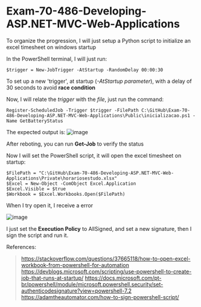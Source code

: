 # Exam-70-486-Developing-ASP.NET-MVC-Web-Applications

To organize the progression, I will just setup a Python script to initialize an excel timesheet on windows startup

In the PowerShell terminal, I will just run:
```
$trigger = New-JobTrigger -AtStartup -RandomDelay 00:00:30
```
To set up a new 'trigger', at startup (_-AtStartup parameter_), with a delay of 30 seconds to avoid **race condition**

Now, I will relate the _trigger_ with the _file_, just run the command:
```
Register-ScheduledJob -Trigger $trigger -FilePath C:\GitHub\Exam-70-486-Developing-ASP.NET-MVC-Web-Applications\Public\inicializacao.ps1 -Name GetBatteryStatus
```
The expected output is:
![image](https://user-images.githubusercontent.com/56644658/187301945-1715295c-1344-4908-a913-4fd16ad13943.png)

After reboting, you can run **Get-Job** to verify the status

Now I will set the PowerShell script, it will open the excel timesheet on startup:
```
$FilePath = "C:\GitHub\Exam-70-486-Developing-ASP.NET-MVC-Web-Applications\Private\horariosestudo.xlsx"
$Excel = New-Object -ComObject Excel.Application
$Excel.Visible = $true
$Workbook = $Excel.Workbooks.Open($FilePath)
```
When I try open it, I receive a error

![image](https://user-images.githubusercontent.com/56644658/187307703-f944af74-6f91-48a2-aeea-0cd4b189224f.png)

I just set the **Execution Policy** to AllSigned, and set a new signature, then I sign the script and run it. 


References:
>https://stackoverflow.com/questions/37665118/how-to-open-excel-workbook-from-powershell-for-automation
>https://devblogs.microsoft.com/scripting/use-powershell-to-create-job-that-runs-at-startup/
>https://docs.microsoft.com/pt-br/powershell/module/microsoft.powershell.security/set-authenticodesignature?view=powershell-7.2
>https://adamtheautomator.com/how-to-sign-powershell-script/
